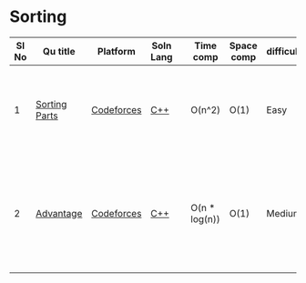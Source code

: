 # Sorting

| Sl No | Qu title | Platform                            | Soln Lang |   | Time comp | Space comp | difficulty |    | approach |
| --     | ---     |   ------                            | ---       |-- | ---       | ---        | ----       | -- | ---------|
| 1    |[Sorting Parts](https://codeforces.com/contest/1637/problem/A)|[Codeforces](/CodeForces/codeforcesQuestions.md)|[C++](https://github.com/Shreya2803/Code-Insight/blob/main/CodeForces/Sorting/C%2B%2B/Sorting%20Parts.cpp)||O(n^2)|O(1)|Easy||<ol><li>Check If array sorted then-"NO"; else:"YES"</li></ol> |
| 2    |[Advantage](https://codeforces.com/contest/1760/problem/C)|[Codeforces](/CodeForces/codeforcesQuestions.md)|[C++](https://github.com/C-a-thing/Code-Insight/blob/main/CodeForces/Sorting/C%2B%2B/Advantage.cpp)||O(n * log(n))|O(1)|Medium||<li> finds differences of elements with the largest element while handling duplicates.</li> <li> Use set to get unique elements </li> |
